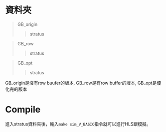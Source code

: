 # 資料夾
> GB_origin
>> stratus

> GB_row
>> stratus

> GB_opt
>> stratus

GB_origin是沒有row buufer的版本, GB_row是有row buffer的版本, GB_opt是優化完的版本
# Compile
進入stratus資料夾後，輸入`make sim_V_BASIC`指令就可以進行HLS跟模擬。
